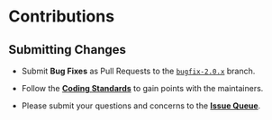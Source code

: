 
# Contributions

## Submitting Changes

- Submit **Bug Fixes** as Pull Requests to the [`bugfix-2.0.x`][Bugfix] branch.

- Follow the **[Coding Standards]** to gain points with the maintainers.

- Please submit your questions and concerns to the **[Issue Queue][Issues]**.


<!----------------------------------------------------------------------------->

[Bugfix]: https://github.com/MarlinFirmware/Marlin/tree/bugfix-2.0.x
[Contributors]: https://github.com/MarlinFirmware/Marlin/graphs/contributors
[Issues]: https://github.com/MarlinFirmware/Marlin/issues
[Coding Standards]: http://marlinfw.org/docs/development/coding_standards.html

